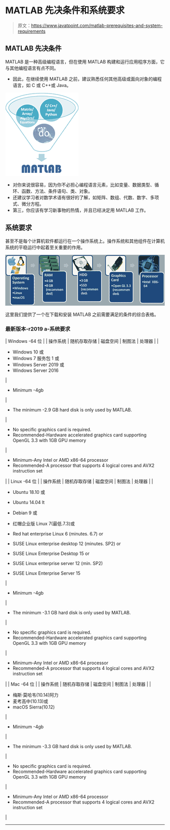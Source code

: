 # MATLAB 先决条件和系统要求

> 原文：<https://www.javatpoint.com/matlab-prerequisites-and-system-requirements>

## MATLAB 先决条件

MATLAB 是一种高级编程语言，但在使用 MATLAB 构建和运行应用程序方面，它与其他编程语言有点不同。

*   因此，在继续使用 MATLAB 之前，建议熟悉任何其他高级或面向对象的编程语言，如 C 或 C++或 Java。

![MATLAB Prerequisites and System Requirements](img/48b565999f83ad2009ce487272982774.png)

*   对你来说很容易，因为你不必担心编程语言元素，比如变量、数据类型、循环、函数、方法、条件语句、类、对象。
*   还建议学习者对数学术语有很好的了解，如矩阵、数组、代数、数字、多项式、微分方程。
*   第三，你应该有学习新事物的热情，并且已经决定用 MATLAB 工作。

## 系统要求

甚至不是每个计算机软件都运行在一个操作系统上。操作系统和其他组件在计算机系统的平稳运行中起着至关重要的作用。

![MATLAB Prerequisites and System Requirements](img/894f298424aba619e7ee7abcc43f9ba3.png)

这里我们提供了一个在下载和安装 MATLAB 之前需要满足的条件的综合表格。

### 最新版本-r2019 a-系统要求

| Windows -64 位 |
| 操作系统 | 随机存取存储 | 磁盘空间 | 制图法 | 处理器 |
| 

*   Windows 10 或
*   Windows 7 服务包 1 或
*   Windows Server 2019 或
*   Windows Server 2016

 | 

*   Minimum -4gb

 | 

*   The minimum -2.9 GB hard disk is only used by MATLAB.

 | 

*   No specific graphics card is required.
*   Recommended-Hardware accelerated graphics card supporting OpenGL 3.3 with 1GB GPU memory

 | 

*   Minimum-Any Intel or AMD x86-64 processor
*   Recommended-A processor that supports 4 logical cores and AVX2 instruction set

 |
| Linux -64 位 |
| 操作系统 | 随机存取存储 | 磁盘空间 | 制图法 | 处理器 |
| 

*   Ubuntu 18.10 或

*   Ubuntu 14.04 lt
*   Debian 9 或
*   红帽企业版 Linux 7(最低.7.3)或
*   Red hat enterprise Linux 6 (minutes. 6.7) or
*   SUSE Linux enterprise desktop 12 (minutes. SP2) or
*   SUSE Linux Enterprise Desktop 15 or
*   SUSE Linux enterprise server 12 (min. SP2)
*   SUSE Linux Enterprise Server 15

 | 

*   Minimum -4gb

 | 

*   The minimum -3.1 GB hard disk is only used by MATLAB.

 | 

*   No specific graphics card is required.
*   Recommended-Hardware accelerated graphics card supporting OpenGL 3.3 with 1GB GPU memory

 | 

*   Minimum-Any Intel or AMD x86-64 processor
*   Recommended-A processor that supports 4 logical cores and AVX2 instruction set

 |
| Mac -64 位 |
| 操作系统 | 随机存取存储 | 磁盘空间 | 制图法 | 处理器 |
| 

*   梅斯·莫哈韦(10.14)阿力
*   麦考高中(10.13)或
*   macOS Sierra(10.12)

 | 

*   Minimum -4gb

 | 

*   The minimum -3.3 GB hard disk is only used by MATLAB.

 | 

*   No specific graphics card is required.
*   Recommended-Hardware accelerated graphics card supporting OpenGL 3.3 with 1GB GPU memory

 | 

*   Minimum-Any Intel or AMD x86-64 processor
*   Recommended-A processor that supports 4 logical cores and AVX2 instruction set

 |

* * *